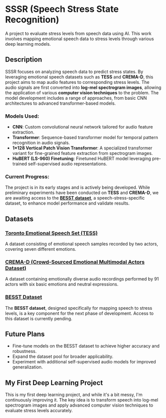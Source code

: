 # SSSR (Speech Stress State Recognition)

A project to evaluate stress levels from speech data using AI. This work involves mapping emotional speech data to stress levels through various deep learning models.

## Description

SSSR focuses on analyzing speech data to predict stress states. By leveraging emotional speech datasets such as **TESS** and **CREMA-D**, this project aims to map audio features to corresponding stress levels. The audio signals are first converted into **log-mel spectrogram images**, allowing the application of various **computer vision techniques** to the problem. The model development includes a range of approaches, from basic CNN architectures to advanced transformer-based models.

### Models Used:
- **CNN**: Custom convolutional neural network tailored for audio feature extraction.
- **Transformer**: Sequence-based transformer model for temporal pattern recognition in audio signals.
- **1×128 Vertical Patch Vision Transformer**: A specialized transformer variant for fine-grained feature extraction from spectrogram images.
- **HuBERT (LS-960) Finetuning**: Finetuned HuBERT model leveraging pre-trained self-supervised audio representations.

### Current Progress:
The project is in its early stages and is actively being developed. While preliminary experiments have been conducted on **TESS** and **CREMA-D**, we are awaiting access to the [**BESST dataset**](https://speech.fit.vut.cz/software/besst), a speech-stress-specific dataset, to enhance model performance and validate results.

## Datasets

### [Toronto Emotional Speech Set (TESS)](https://www.kaggle.com/datasets/ejlok1/toronto-emotional-speech-set-tess)
A dataset consisting of emotional speech samples recorded by two actors, covering seven different emotions.

### [CREMA-D (Crowd-Sourced Emotional Multimodal Actors Dataset)](https://www.kaggle.com/datasets/ejlok1/cremad)
A dataset containing emotionally diverse audio recordings performed by 91 actors with six basic emotions and neutral expressions.

### [BESST Dataset](https://speech.fit.vut.cz/software/besst)
The **BESST dataset**, designed specifically for mapping speech to stress levels, is a key component for the next phase of development. Access to this dataset is currently pending.

## Future Plans
- Fine-tune models on the BESST dataset to achieve higher accuracy and robustness.
- Expand the dataset pool for broader applicability.
- Experiment with additional self-supervised audio models for improved generalization.

## My First Deep Learning Project
This is my first deep learning project, and while it's a bit messy, I'm continuously improving it. The key idea is to transform speech into log-mel spectrogram images and apply advanced computer vision techniques to evaluate stress levels accurately.
